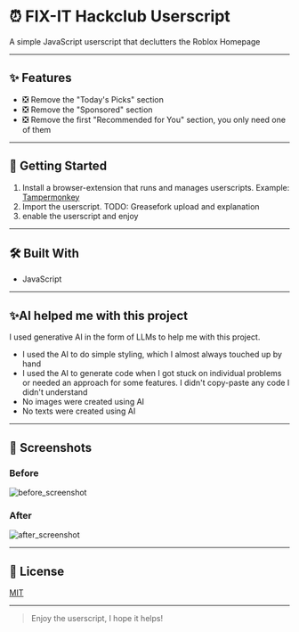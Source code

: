 # ⏰ FIX-IT Hackclub Userscript

A simple JavaScript userscript that declutters the Roblox Homepage

---

## ✨ Features

- ❎ Remove the "Today's Picks" section
- ❎ Remove the "Sponsored" section
- ❎ Remove the first "Recommended for You" section, you only need one of them

---

## 🚀 Getting Started

1) Install a browser-extension that runs and manages userscripts. Example: [Tampermonkey](https://www.tampermonkey.net/)
2) Import the userscript. TODO: Greasefork upload and explanation
3) enable the userscript and enjoy

---

## 🛠️ Built With

- JavaScript

---

## ✨AI helped me with this project

I used generative AI in the form of LLMs to help me with this project.

- I used the AI to do simple styling, which I almost always touched up by hand
- I used the AI to generate code when I got stuck on individual problems or needed an approach for some features. I didn't copy-paste any code I didn't understand
- No images were created using AI
- No texts were created using AI

---

## 📸 Screenshots

### Before
![before_screenshot](./screenshots/before_screenshot.png)

### After
![after_screenshot](./screenshots/after_screenshot.png)

---

## 📄 License

[MIT](./LICENSE.md)

---

> Enjoy the userscript, I hope it helps!